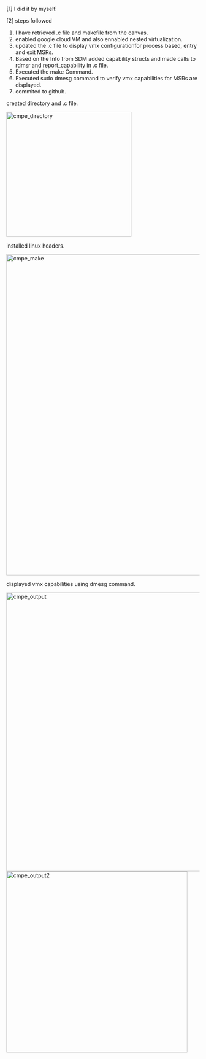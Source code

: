 [1] I did it by myself.


[2] steps followed

  1. I have retrieved .c file and makefile from the canvas.
  2. enabled google cloud VM and also ennabled nested virtualization.
  3. updated the .c file to display vmx configurationfor process based, entry and exit MSRs.
  4. Based on the Info from SDM added capability structs and made calls to rdmsr and report_capability in .c file.
  5. Executed the make Command.
  6. Executed sudo dmesg command to verify vmx capabilities for MSRs are displayed.
  7. commited to github.
  
  
  created directory and .c file.
  
  <img width="326" alt="cmpe_directory" src="https://user-images.githubusercontent.com/59603371/200457621-a50a00f7-436d-4433-9451-4fa86380ce0f.PNG">
  
  

  installed linux headers.
  
   <img width="836" alt="cmpe_make" src="https://user-images.githubusercontent.com/59603371/200457501-cb724dc1-d07c-46b5-9806-107382690a71.PNG">



   displayed vmx capabilities using dmesg command.
   
      
  <img width="726" alt="cmpe_output" src="https://user-images.githubusercontent.com/59603371/200456884-9e04cb2b-17da-474b-acc7-e2fa6b0f4aa3.PNG">

  <img width="472" alt="cmpe_output2" src="https://user-images.githubusercontent.com/59603371/200456975-417091e8-f22d-4a6f-9792-b0ebcb5d59fe.PNG">

  


 

